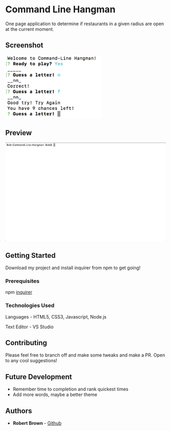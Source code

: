 # Command Line Hangman

One page application to determine if restaurants in a given radius are open at the current moment.

## Screenshot

<img src="screenshot.png" width="300">

## Preview

<img src="preview.gif" width="500"/>

## Getting Started

Download my project and install inquirer from npm to get going!

### Prerequisites

npm [inquirer](https://www.npmjs.com/package/inquirer)

### Technologies Used

Languages - HTML5, CSS3, Javascript, Node.js

Text Editor - VS Studio

## Contributing

Please feel free to branch off and make some tweaks and make a PR. Open to any cool suggestions!

## Future Development

* Remember time to completion and rank quickest times
* Add more words, maybe a better theme

## Authors

* **Robert Brown** - [Github](https://github.com/robertbernardbrown)
